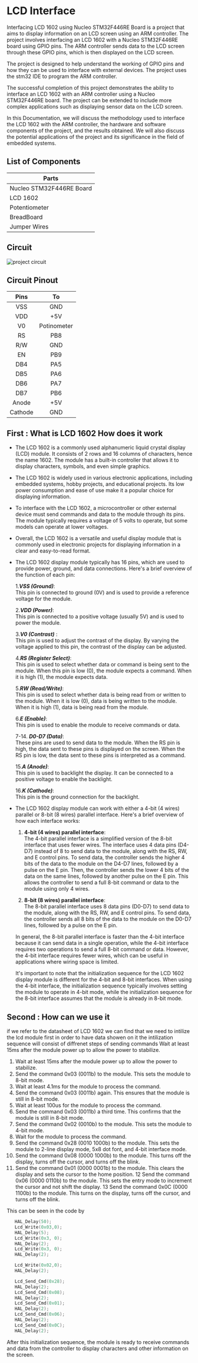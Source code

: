 # LCD Interface
Interfacing LCD 1602 using Nucleo STM32F446RE Board is a project that aims to display information on an LCD screen using an ARM controller. The project involves interfacing an LCD 1602 with a Nucleo STM32F446RE board using GPIO pins. The ARM controller sends data to the LCD screen through these GPIO pins, which is then displayed on the LCD screen.

The project is designed to help understand the working of GPIO pins and how they can be used to interface with external devices. The project uses the stm32 IDE to program the ARM controller.

The successful completion of this project demonstrates the ability to interface an LCD 1602 with an ARM controller using a Nucleo STM32F446RE board. The project can be extended to include more complex applications such as displaying sensor data on the LCD screen.

In this Documentation, we will discuss the methodology used to interface the LCD 1602 with the ARM controller, the hardware and software components of the project, and the results obtained. We will also discuss the potential applications of the project and its significance in the field of embedded systems.

## List of Components
| Parts        |
| ------------- |
|Nucleo STM32F446RE Board  | 
| LCD 1602      |
| Potentiometer | 
| BreadBoard |
| Jumper Wires |

## Circuit
![project circuit](https://github.com/MustafaMH418/Nucleo-stm32f466/blob/main/LCD_Interface/Doc/Materials/LCD1602_bb.jpg)

## Circuit Pinout
| Pins | To |
|:-----:|:------:|
| VSS | GND |
| VDD | +5V|
| V0 | Potinometer |
| RS | PB8|
| R/W | GND |
| EN | PB9|
| DB4 | PA5|
| DB5 | PA6 |
| DB6 | PA7|
| DB7 | PB6 |
| Anode | +5V |
| Cathode | GND |

## First : What is LCD 1602 How does it work 

* The LCD 1602 is a commonly used alphanumeric liquid crystal display (LCD) module. It consists of 2 rows and 16 columns of characters, hence the name 1602. The module has a built-in controller that allows it to display characters, symbols, and even simple graphics.

* The LCD 1602 is widely used in various electronic applications, including embedded systems, hobby projects, and educational projects. Its low power consumption and ease of use make it a popular choice for displaying information.

* To interface with the LCD 1602, a microcontroller or other external device must send commands and data to the module through its pins. The module typically requires a voltage of 5 volts to operate, but some models can operate at lower voltages.

* Overall, the LCD 1602 is a versatile and useful display module that is commonly used in electronic projects for displaying information in a clear and easy-to-read format.

* The LCD 1602 display module typically has 16 pins, which are used to provide power, ground, and data connections. Here's a brief overview of the function of each pin:

  1.***VSS (Ground)***:<br />
This pin is connected to ground (0V) and is used to provide a reference voltage for the module.

  2.***VDD (Power)***:<br />
This pin is connected to a positive voltage (usually 5V) and is used to power the module.

  3.***V0 (Contrast)*** :<br />
  This pin is used to adjust the contrast of the display. By varying the voltage applied to this pin, the contrast of the display can be adjusted.

  4.***RS (Register Select)***:<br />
This pin is used to select whether data or command is being sent to the module. When this pin is low (0), the module expects a command. When it is high (1), the module expects data.

  5.***RW (Read/Write)***: <br />
This pin is used to select whether data is being read from or written to the module. When it is low (0), data is being written to the module. When it is high (1), data is being read from the module.

  6.***E (Enable)***: <br />
This pin is used to enable the module to receive commands or data.

  7-14. ***D0-D7 (Data)***: <br /> 
These pins are used to send data to the module. When the RS pin is high, the data sent to these pins is displayed on the screen. When the RS pin is low, the data sent to these pins is interpreted as a command.

  15.***A (Anode)***: <br />
This pin is used to backlight the display. It can be connected to a positive voltage to enable the backlight.

  16.***K (Cathode)***:<br />
This pin is the ground connection for the backlight.

* The LCD 1602 display module can work with either a 4-bit (4 wires) parallel or 8-bit (8 wires) parallel interface. Here's a brief overview of how each interface works:

  1. ****4-bit (4 wires) parallel interface****:\
  The 4-bit parallel interface is a simplified version of the 8-bit interface that uses fewer wires. The interface uses 4 data pins (D4-D7) instead of 8 to send data to the module, along with the RS, RW, and E control pins. To send data, the controller sends the higher 4 bits of the data to the module on the D4-D7 lines, followed by a pulse on the E pin. Then, the controller sends the lower 4 bits of the data on the same lines, followed by another pulse on the E pin. This allows the controller to send a full 8-bit command or data to the module using only 4 wires.

  2. ****8-bit (8 wires) parallel interface****:\
  The 8-bit parallel interface uses 8 data pins (D0-D7) to send data to the module, along with the RS, RW, and E control pins. To send data, the controller sends all 8 bits of the data to the module on the D0-D7 lines, followed by a pulse on the E pin.

  In general, the 8-bit parallel interface is faster than the 4-bit interface because it can send data in a single operation, while the 4-bit interface requires two operations to send a full 8-bit command or data. However, the 4-bit interface requires fewer wires, which can be useful in applications where wiring space is limited.

  It's important to note that the initialization sequence for the LCD 1602 display module is different for the 4-bit and 8-bit interfaces. When using the 4-bit interface, the initialization sequence typically involves setting the module to operate in 4-bit mode, while the initialization sequence for the 8-bit interface assumes that the module is already in 8-bit mode.

## Second : How can we use it 
if we refer to the datasheet of LCD 1602 we can find that we need to intilize the lcd module first in order to have data showen on it
the intilization sequence will consist of diffrenet steps of sending commands
Wait at least 15ms after the module power up to allow the power to stabilize.
  
  1. Wait at least 15ms after the module power up to allow the power to stabilize.
  2. Send the command 0x03 (0011b) to the module. This sets the module to 8-bit mode.
  3. Wait at least 4.1ms for the module to process the command.
  4. Send the command 0x03 (0011b) again. This ensures that the module is still in 8-bit mode.
  5. Wait at least 100us for the module to process the command.
  6. Send the command 0x03 (0011b) a third time. This confirms that the module is still in 8-bit mode.
  7. Send the command 0x02 (0010b) to the module. This sets the module to 4-bit mode.
  8. Wait for the module to process the command.
  9. Send the command 0x28 (0010 1000b) to the module. This sets the module to 2-line display mode, 5x8 dot font, and 4-bit interface mode.
  10. Send the command 0x08 (0000 1000b) to the module. This turns off the display, turns off the cursor, and turns off the blink.
  11. Send the command 0x01 (0000 0001b) to the module. This clears the display and sets the cursor to the home position.
  12 Send the command 0x06 (0000 0110b) to the module. This sets the entry mode to increment the cursor and not shift the display.
  13 Send the command 0x0C (0000 1100b) to the module. This turns on the display, turns off the cursor, and turns off the blink.
  
 This can be seen in the code by 
 ```c
    HAL_Delay(50);
	Lcd_Write(0x03,0);
	HAL_Delay(5);
	Lcd_Write(0x3, 0);
	HAL_Delay(2);
	Lcd_Write(0x3, 0);
	HAL_Delay(2);

	Lcd_Write(0x02,0);
	HAL_Delay(2);

	Lcd_Send_Cmd(0x28);
	HAL_Delay(2);
	Lcd_Send_Cmd(0x08);
	HAL_Delay(2);
	Lcd_Send_Cmd(0x01);
	HAL_Delay(2);
	Lcd_Send_Cmd(0x06);
	HAL_Delay(2);
	Lcd_Send_Cmd(0x0C);
	HAL_Delay(2);
```

After this initialization sequence, the module is ready to receive commands and data from the controller to display characters and other information on the screen.



